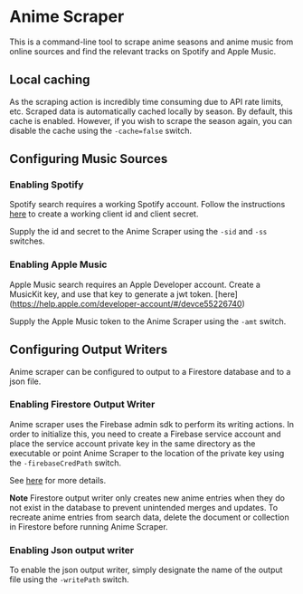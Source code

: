 # Anime Scraper

This is a command-line tool to scrape anime seasons and anime music from online sources and find the relevant tracks on Spotify and Apple Music.

## Local caching

As the scraping action is incredibly time consuming due to API rate limits, etc. Scraped data is automatically cached locally by season. By default, this cache is enabled. However, if you wish to scrape the season again, you can disable the cache using the `-cache=false` switch.

## Configuring Music Sources

### Enabling Spotify

Spotify search requires a working Spotify account. Follow the instructions [here](https://developer.spotify.com/documentation/general/guides/authorization-guide/) to create a working client id and client secret.

Supply the id and secret to the Anime Scraper using the `-sid` and `-ss` switches.

### Enabling Apple Music

Apple Music search requires an Apple Developer account. Create a MusicKit key, and use that key to generate a jwt token. [here] (https://help.apple.com/developer-account/#/devce55226740)

Supply the Apple Music token to the Anime Scraper using the `-amt` switch.

## Configuring Output Writers

Anime scraper can be configured to output to a Firestore database and to a json file.

### Enabling Firestore Output Writer

Anime scraper uses the Firebase admin sdk to perform its writing actions. In order to initialize this, you need to create a Firebase service account and place the service account private key in the same directory as the executable or point Anime Scraper to the location of the private key using the `-firebaseCredPath` switch.

See [here](https://firebase.google.com/docs/admin/setup) for more details.

**Note** Firestore output writer only creates new anime entries when they do not exist in the database to prevent unintended merges and updates. To recreate anime entries from search data, delete the document or collection in Firestore before running Anime Scraper.

### Enabling Json output writer

To enable the json output writer, simply designate the name of the output file using the `-writePath` switch.
